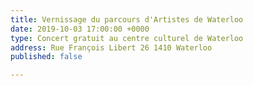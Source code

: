 ```yaml
---
title: Vernissage du parcours d'Artistes de Waterloo
date: 2019-10-03 17:00:00 +0000
type: Concert gratuit au centre culturel de Waterloo
address: Rue François Libert 26 1410 Waterloo
published: false

---
```

